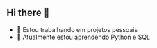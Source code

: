 ## Hi there 👋

- 🔭 Estou trabalhando em projetos pessoais
- 🌱 Atualmente estou aprendendo Python e SQL
